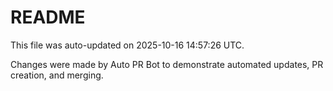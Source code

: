 # README

This file was auto-updated on 2025-10-16 14:57:26 UTC.

Changes were made by Auto PR Bot to demonstrate automated updates, PR creation, and merging.
